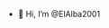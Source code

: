 - 👋 Hi, I’m @ElAlba2001

<!---
ElAlba2001/ElAlba2001 im am interested in reading your code, and learn a lot of stuff:)
--->
